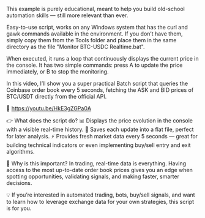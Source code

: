 This example is purely educational, meant to help you build old-school automation skills — still more relevant than ever.

Easy-to-use script, works on any Windows system that has the curl and gawk commands available in the environment. If you don’t have them, simply copy them from the Tools folder and place them in the same directory as the file "Monitor BTC-USDC Realtime.bat".

When executed, it runs a loop that continuously displays the current price in the console. It has two simple commands: press A to update the price immediately, or B to stop the monitoring.

In this video, I’ll show you a super practical Batch script that queries the Coinbase order book every 5 seconds, fetching the ASK and BID prices of BTC/USDT directly from the official API.

🔗 https://youtu.be/HkE3gZGPa0A

👉 What does the script do?
📊 Displays the price evolution in the console with a visible real-time history.
💾 Saves each update into a flat file, perfect for later analysis.
⚡ Provides fresh market data every 5 seconds — great for building technical indicators or even implementing buy/sell entry and exit algorithms.

🔑 Why is this important?
In trading, real-time data is everything. Having access to the most up-to-date order book prices gives you an edge when spotting opportunities, validating signals, and making faster, smarter decisions.

💡 If you’re interested in automated trading, bots, buy/sell signals, and want to learn how to leverage exchange data for your own strategies, this script is for you.
